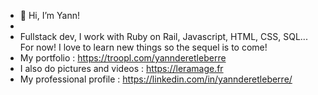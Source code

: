 - 👋 Hi, I’m Yann!
- 
- Fullstack dev, I work with Ruby on Rail, Javascript, HTML, CSS, SQL... For now! I love to learn new things so the sequel is to come!
- My portfolio : https://troopl.com/yannderetleberre
- I also do pictures and videos : https://leramage.fr
- My professional profile : https://linkedin.com/in/yannderetleberre/

<!---
YannDLB/YannDLB is a ✨ special ✨ repository because its `README.md` (this file) appears on your GitHub profile.
You can click the Preview link to take a look at your changes.
--->
